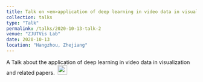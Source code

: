 ```yaml
---
title: Talk on <em>application of deep learning in video data in visualization and related papers</em>."
collection: talks
type: "Talk"
permalink: /talks/2020-10-13-talk-2
venue: "ZJUTVis Lab"
date: 2020-10-13
location: "Hangzhou, Zhejiang"
---
```


A Talk about the application of deep learning in video data in visualization and related papers.&nbsp;&nbsp;<a href="http://TongLi97.github.io/files/GroupMeetingReport202010.pptx"><img src="http://TongLi97.github.io/images/ppt.png" weight="25px" height="25px"/></a>
